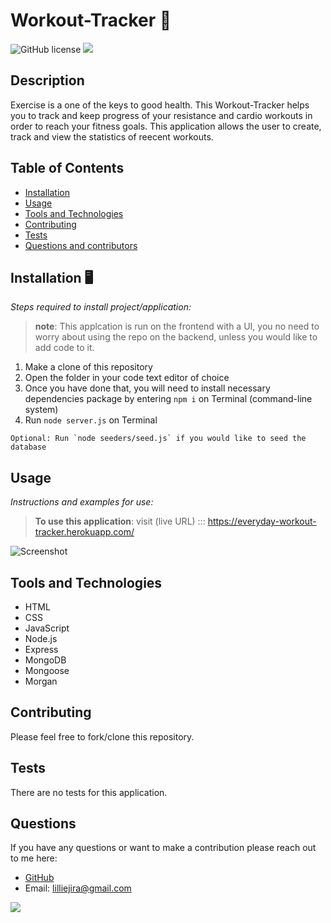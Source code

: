 # Workout-Tracker 💪 

![GitHub license](https://img.shields.io/badge/license-MIT-yellow.svg) ![](https://badgen.net/github/status/micromatch/micromatch)

## Description
Exercise is a one of the keys to good health. This Workout-Tracker helps you to track and keep progress of your resistance and cardio workouts in order to reach your fitness goals. This application allows the user to create, track and view the statistics of reecent workouts. 

## Table of Contents 
- [Installation](#installation)
- [Usage](#usage)
- [Tools and Technologies](#tools-and-Technologies)
- [Contributing](#contributing)
- [Tests](#tests)
- [Questions and contributors](#questions)


## Installation 🖥️
*Steps required to install project/application:*

> **note**: This applcation is run on the frontend with a UI, you no need to worry about using the repo on the backend, unless you would like to add code to it.

1.	Make a clone of this repository
2.	Open the folder in your code text editor of choice
3.	Once you have done that, you will need to install necessary dependencies package by entering `npm i` on Terminal (command-line system)
4.  Run `node server.js` on Terminal 

```Optional: Run `node seeders/seed.js` if you would like to seed the database```

## Usage 
*Instructions and examples for use:* 
> **To use this application**: visit (live URL) ::: https://everyday-workout-tracker.herokuapp.com/

![Screenshot](https://github.com/Lilliemefie/workout-tracker/blob/main/assets/workout_scc.gif?raw=true)



## Tools and Technologies 
- HTML
- CSS
- JavaScript
- Node.js
- Express 
- MongoDB
- Mongoose
- Morgan


## Contributing
Please feel free to fork/clone this repository.

## Tests
There are no tests for this application.

## Questions 
If you have any questions or want to make a contribution please reach out to me here: 

* [GitHub](https://github.com/lilliemefie/) 
* Email: lilliejira@gmail.com



![](https://badgen.net/badge/icon/Lillie/orange?icon=dependabot&label)